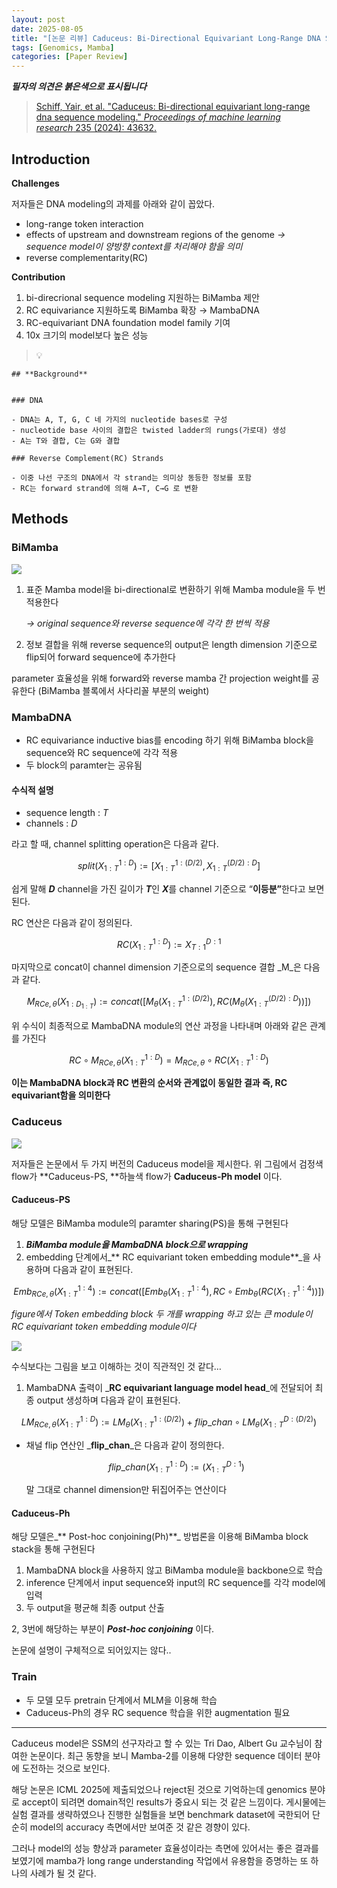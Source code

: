 ```yaml
---
layout: post
date: 2025-08-05
title: "[논문 리뷰] Caduceus: Bi-Directional Equivariant Long-Range DNA Sequence Modeling"
tags: [Genomics, Mamba]
categories: [Paper Review]
---
```


<span class="notion-red">_**필자의 의견은 붉은색으로 표시됩니다**_</span>


> [Schiff, Yair, et al. "Caduceus: Bi-directional equivariant long-range dna sequence modeling." ](https://pmc.ncbi.nlm.nih.gov/articles/PMC12189541/)[_Proceedings of machine learning research_](https://pmc.ncbi.nlm.nih.gov/articles/PMC12189541/)[ 235 (2024): 43632.](https://pmc.ncbi.nlm.nih.gov/articles/PMC12189541/)



## Introduction


**Challenges**


저자들은 DNA modeling의 과제를 아래와 같이 꼽았다.

- long-range token interaction
- effects of upstream and downstream regions of the genome 
_→ sequence model이 양방향 context를 처리해야 함을 의미_
- reverse complementarity(RC)

**Contribution**

1. bi-direcrional sequence modeling 지원하는 BiMamba 제안
1. RC equivariance 지원하도록 BiMamba 확장 → MambaDNA
1. RC-equivariant DNA foundation model family 기여
1. 10x 크기의 model보다 높은 성능

> 💡 


	## **Background**


	### DNA

	- DNA는 A, T, G, C 네 가지의 nucleotide bases로 구성
	- nucleotide base 사이의 결합은 twisted ladder의 rungs(가로대) 생성
	- A는 T와 결합, C는 G와 결합

	### Reverse Complement(RC) Strands

	- 이중 나선 구조의 DNA에서 각 strand는 의미상 동등한 정보를 포함
	- RC는 forward strand에 의해 A→T, C→G 로 변환


## Methods



### BiMamba


![](https://prod-files-secure.s3.us-west-2.amazonaws.com/542b861c-36a8-4051-84e5-8804b6728dba/2c247d59-7815-4980-99f0-8f0d21f445a7/image.png?X-Amz-Algorithm=AWS4-HMAC-SHA256&X-Amz-Content-Sha256=UNSIGNED-PAYLOAD&X-Amz-Credential=ASIAZI2LB4662PN3TI7W%2F20250817%2Fus-west-2%2Fs3%2Faws4_request&X-Amz-Date=20250817T200103Z&X-Amz-Expires=3600&X-Amz-Security-Token=IQoJb3JpZ2luX2VjEEwaCXVzLXdlc3QtMiJIMEYCIQCo0DaMb3hGQtZ03qiwZ30VIHpphspdlJEJa6E8CQMsaQIhAPxXD%2BBv4m%2FWi44sQm8oHca1A5VgHNzHJ50kJKZYNwkpKogECJX%2F%2F%2F%2F%2F%2F%2F%2F%2F%2FwEQABoMNjM3NDIzMTgzODA1Igz2pEITU2bGBCmETasq3AMPluGft7FVfKo9aeogFXNYVDlnPwRXTJCtrXjObnK4il%2FLj8H5NasnbHs5wHe2hgH%2BnUuOKIf3UMxp3CXtUJR2nt9mHYibpI5TLl9FPI6bFpHMiPt7WscRrKL8dzRpHMRnoaTkEUDK1atrgS%2BdTUrl0oJMfH%2BoQdyFYctj%2B%2FTWYn7YK4km%2Fj%2BHUUzGiFHkXb1TmqrLAtB0gSD7c3tDWsqwzCS7FLKnw3MD9jx%2FL86AZXayFEXgCBtTuPo%2BiiE971f13wC9RA74a%2FiWDxkjXRmI5UhDsYgQTltXzkRseeuLQG9azuV7fKpLIB8qsEqGs3QJI0LF2oRuXuucS3Dy32rvtqW89IxhFmtJ65MziRRX7CVxw7wiPYe%2Fj0UFXkllzBodULBXa9X4M57uBCQ4pnExCVP0NJ4kSIKJpXlv91EsqdNqY26yGyHD3MZQ4oQPdubZlA4nfHbk8aSMTGlngh97LEh0mrmOVMq%2BzIHTOEqPoFOMiBbO4a9iGicP8TNfowdFl0%2B3hIoSYmaQ9sQgQDTaNLa3heDp2RRXmUqh3fB6%2BmV6eTiviJIxD%2BnTqov69CaYIHGX0mOlG3gr5JlL%2BXptyeAo5o%2BgNkPqWrZ6VfAoWkpePbyl9IONFXpp4TDn34jFBjqkAT0BVRPMJTa%2BWpjS9QENIaDQMRGqdmh6akaz65hHq%2BUvtvumpaHvI3NoaNDR%2BAFOi2vyfTkS4F6RAy%2FZvbU9TheBOYyukP7G%2BSiNITgAaPeDEhGu0TGzkUMQ%2FJBPdr8R1Zzp8S0sjAbtsAnVTVvhtV1SaJBLdmjjx2JcvP4l1LRrhy8OEa9EO0TB%2BPUQJHSJZ1n6EpARrWrETEv%2FsJGXsD8TriMG&X-Amz-Signature=57230c334feba67d88f690927a8487412f085f017b1e55f8a9b441c33f4d5c8e&X-Amz-SignedHeaders=host&x-amz-checksum-mode=ENABLED&x-id=GetObject)

1. 표준 Mamba model을 bi-directional로 변환하기 위해 Mamba module을 두 번 적용한다

	_→ original sequence와 reverse sequence에 각각 한 번씩 적용_

1. 정보 결합을 위해 reverse sequence의 output은 length dimension 기준으로 flip되어 forward sequence에 추가한다

parameter 효율성을 위해 forward와 reverse mamba 간 projection weight를 공유한다 (BiMamba 블록에서 사다리꼴 부분의 weight)



### MambaDNA

- RC equivariance inductive bias를 encoding 하기 위해 BiMamba block을 sequence와 RC sequence에 각각 적용
- 두 block의 paramter는 공유됨


#### 수식적 설명

- sequence length : _T_
- channels : _D_

라고 할 때,  channel splitting operation은 다음과 같다.


$$
split(X^{1:D}_{1:T}):=[X^{1:(D/2)}_{1:T},X^{(D/2):D}_{1:T}]
$$


<span class="notion-red">쉽게 말해 </span><span class="notion-red">_**D**_</span><span class="notion-red"> channel을 가진 길이가 </span><span class="notion-red">_**T**_</span><span class="notion-red">인 </span><span class="notion-red">_**X**_</span><span class="notion-red">를 channel 기준으로 “</span><span class="notion-red">**이등분”**</span><span class="notion-red">한다고 보면 된다.</span>


RC 연산은 다음과 같이 정의된다.


$$
RC(X^{1:D}_{1:T}):=X^{D:1}_{T:1}
$$


마지막으로 concat이 channel dimension 기준으로의 sequence 결합 _M_은 다음과 같다.


$$
M_{RCe,\theta}(X_{1:D_{1:T}}):=concat([M_{\theta}(X^{1:(D/2)}_{1:T}),RC(M_{\theta}(X^{(D/2):D}_{1:T}))])
$$


위 수식이 최종적으로 MambaDNA module의 연산 과정을 나타내며 아래와 같은 관계를 가진다


$$
RC\circ M_{RCe,\theta}(X^{1:D}_{1:T}) = M_{RCe,\theta} \circ RC(X^{1:D}_{1:T})
$$


**이는 MambaDNA block과 RC 변환의 순서와 관계없이 동일한 결과 즉, RC equivariant함을 의미한다**



### Caduceus


![](https://prod-files-secure.s3.us-west-2.amazonaws.com/542b861c-36a8-4051-84e5-8804b6728dba/f94a60d7-8145-473b-aef9-7c68d3ec604a/image.png?X-Amz-Algorithm=AWS4-HMAC-SHA256&X-Amz-Content-Sha256=UNSIGNED-PAYLOAD&X-Amz-Credential=ASIAZI2LB4662PN3TI7W%2F20250817%2Fus-west-2%2Fs3%2Faws4_request&X-Amz-Date=20250817T200104Z&X-Amz-Expires=3600&X-Amz-Security-Token=IQoJb3JpZ2luX2VjEEwaCXVzLXdlc3QtMiJIMEYCIQCo0DaMb3hGQtZ03qiwZ30VIHpphspdlJEJa6E8CQMsaQIhAPxXD%2BBv4m%2FWi44sQm8oHca1A5VgHNzHJ50kJKZYNwkpKogECJX%2F%2F%2F%2F%2F%2F%2F%2F%2F%2FwEQABoMNjM3NDIzMTgzODA1Igz2pEITU2bGBCmETasq3AMPluGft7FVfKo9aeogFXNYVDlnPwRXTJCtrXjObnK4il%2FLj8H5NasnbHs5wHe2hgH%2BnUuOKIf3UMxp3CXtUJR2nt9mHYibpI5TLl9FPI6bFpHMiPt7WscRrKL8dzRpHMRnoaTkEUDK1atrgS%2BdTUrl0oJMfH%2BoQdyFYctj%2B%2FTWYn7YK4km%2Fj%2BHUUzGiFHkXb1TmqrLAtB0gSD7c3tDWsqwzCS7FLKnw3MD9jx%2FL86AZXayFEXgCBtTuPo%2BiiE971f13wC9RA74a%2FiWDxkjXRmI5UhDsYgQTltXzkRseeuLQG9azuV7fKpLIB8qsEqGs3QJI0LF2oRuXuucS3Dy32rvtqW89IxhFmtJ65MziRRX7CVxw7wiPYe%2Fj0UFXkllzBodULBXa9X4M57uBCQ4pnExCVP0NJ4kSIKJpXlv91EsqdNqY26yGyHD3MZQ4oQPdubZlA4nfHbk8aSMTGlngh97LEh0mrmOVMq%2BzIHTOEqPoFOMiBbO4a9iGicP8TNfowdFl0%2B3hIoSYmaQ9sQgQDTaNLa3heDp2RRXmUqh3fB6%2BmV6eTiviJIxD%2BnTqov69CaYIHGX0mOlG3gr5JlL%2BXptyeAo5o%2BgNkPqWrZ6VfAoWkpePbyl9IONFXpp4TDn34jFBjqkAT0BVRPMJTa%2BWpjS9QENIaDQMRGqdmh6akaz65hHq%2BUvtvumpaHvI3NoaNDR%2BAFOi2vyfTkS4F6RAy%2FZvbU9TheBOYyukP7G%2BSiNITgAaPeDEhGu0TGzkUMQ%2FJBPdr8R1Zzp8S0sjAbtsAnVTVvhtV1SaJBLdmjjx2JcvP4l1LRrhy8OEa9EO0TB%2BPUQJHSJZ1n6EpARrWrETEv%2FsJGXsD8TriMG&X-Amz-Signature=3447ad0fed9feddb7c11cffd2d13c9019f447e26133e7dd31ff705279bae6841&X-Amz-SignedHeaders=host&x-amz-checksum-mode=ENABLED&x-id=GetObject)


저자들은 논문에서 두 가지 버전의 Caduceus model을 제시한다. 위 그림에서 검정색 flow가 **Caduceus-PS, **하늘색 flow가 **Caduceus-Ph model** 이다.



#### Caduceus-PS


해당 모델은 BiMamba module의 paramter sharing(PS)을 통해 구현된다

1. _**BiMamba module을 MambaDNA block으로 wrapping**_
1. embedding 단계에서_** RC equivariant token embedding module**_을 사용하며 다음과 같이 표현된다.

$$
Emb_{RCe,\theta}(X^{1:4}_{1:T}):=concat([Emb_{\theta}(X^{1:4}_{1:T}),RC \circ Emb_{\theta}(RC(X^{1:4}_{1:T}))])
$$


_figure에서 Token embedding block 두 개를 wrapping 하고 있는 큰 module이 RC equivariant token embedding module이다_


![](https://prod-files-secure.s3.us-west-2.amazonaws.com/542b861c-36a8-4051-84e5-8804b6728dba/b175e4da-71eb-4e91-8c23-a06dabe673c9/image.png?X-Amz-Algorithm=AWS4-HMAC-SHA256&X-Amz-Content-Sha256=UNSIGNED-PAYLOAD&X-Amz-Credential=ASIAZI2LB4662PN3TI7W%2F20250817%2Fus-west-2%2Fs3%2Faws4_request&X-Amz-Date=20250817T200104Z&X-Amz-Expires=3600&X-Amz-Security-Token=IQoJb3JpZ2luX2VjEEwaCXVzLXdlc3QtMiJIMEYCIQCo0DaMb3hGQtZ03qiwZ30VIHpphspdlJEJa6E8CQMsaQIhAPxXD%2BBv4m%2FWi44sQm8oHca1A5VgHNzHJ50kJKZYNwkpKogECJX%2F%2F%2F%2F%2F%2F%2F%2F%2F%2FwEQABoMNjM3NDIzMTgzODA1Igz2pEITU2bGBCmETasq3AMPluGft7FVfKo9aeogFXNYVDlnPwRXTJCtrXjObnK4il%2FLj8H5NasnbHs5wHe2hgH%2BnUuOKIf3UMxp3CXtUJR2nt9mHYibpI5TLl9FPI6bFpHMiPt7WscRrKL8dzRpHMRnoaTkEUDK1atrgS%2BdTUrl0oJMfH%2BoQdyFYctj%2B%2FTWYn7YK4km%2Fj%2BHUUzGiFHkXb1TmqrLAtB0gSD7c3tDWsqwzCS7FLKnw3MD9jx%2FL86AZXayFEXgCBtTuPo%2BiiE971f13wC9RA74a%2FiWDxkjXRmI5UhDsYgQTltXzkRseeuLQG9azuV7fKpLIB8qsEqGs3QJI0LF2oRuXuucS3Dy32rvtqW89IxhFmtJ65MziRRX7CVxw7wiPYe%2Fj0UFXkllzBodULBXa9X4M57uBCQ4pnExCVP0NJ4kSIKJpXlv91EsqdNqY26yGyHD3MZQ4oQPdubZlA4nfHbk8aSMTGlngh97LEh0mrmOVMq%2BzIHTOEqPoFOMiBbO4a9iGicP8TNfowdFl0%2B3hIoSYmaQ9sQgQDTaNLa3heDp2RRXmUqh3fB6%2BmV6eTiviJIxD%2BnTqov69CaYIHGX0mOlG3gr5JlL%2BXptyeAo5o%2BgNkPqWrZ6VfAoWkpePbyl9IONFXpp4TDn34jFBjqkAT0BVRPMJTa%2BWpjS9QENIaDQMRGqdmh6akaz65hHq%2BUvtvumpaHvI3NoaNDR%2BAFOi2vyfTkS4F6RAy%2FZvbU9TheBOYyukP7G%2BSiNITgAaPeDEhGu0TGzkUMQ%2FJBPdr8R1Zzp8S0sjAbtsAnVTVvhtV1SaJBLdmjjx2JcvP4l1LRrhy8OEa9EO0TB%2BPUQJHSJZ1n6EpARrWrETEv%2FsJGXsD8TriMG&X-Amz-Signature=b087c1c28aee6bb5d8879a4395de50ff6a57325d935bf886c999232372fab106&X-Amz-SignedHeaders=host&x-amz-checksum-mode=ENABLED&x-id=GetObject)


<span class="notion-red">수식보다는 그림을 보고 이해하는 것이 직관적인 것 같다…</span>

1. MambaDNA 출력이 _**RC equivariant language model head**_에 전달되어 최종 output 생성하며 다음과 같이 표현된다.

$$
LM_{RCe,\theta}(X^{1:D}_{1:T}):= LM_{\theta}(X^{1:(D/2)}_{1:T})+flip\_chan\circ LM_{\theta}(X^{D:(D/2)}_{1:T})
$$

- 채널 flip 연산인 _**flip\_chan**_은 다음과 같이 정의한다.

	$$
	flip\_chan(X^{1:D}_{1:T}):=(X^{D:1}_{1:T})
	$$


	말 그대로 channel dimension만 뒤집어주는 연산이다



#### Caduceus-Ph


해당 모델은_** Post-hoc conjoining(Ph)**_ 방법론을 이용해 BiMamba block stack을 통해 구현된다

1. MambaDNA block을 사용하지 않고 BiMamba module을 backbone으로 학습
1. inference 단계에서 input sequence와 input의 RC sequence를 각각 model에 입력
1. 두 output을 평균해 최종 output 산출

2, 3번에 해당하는 부분이 _**Post-hoc conjoining**_ 이다.


<span class="notion-red">논문에 설명이 구체적으로 되어있지는 않다..</span>



### Train

- 두 모델 모두 pretrain 단계에서 MLM을 이용해 학습
- Caduceus-Ph의 경우 RC sequence 학습을 위한 augmentation 필요

---


<span class="notion-red">Caduceus model은 SSM의 선구자라고 할 수 있는 Tri Dao, Albert Gu 교수님이 참여한 논문이다. 최근 동향을 보니 Mamba-2를 이용해 다양한 sequence 데이터 분야에 도전하는 것으로 보인다.</span>


<span class="notion-red">해당 논문은 ICML 2025에 제출되었으나 reject된 것으로 기억하는데 genomics 분야로 accept이 되려면 domain적인 results가 중요시 되는 것 같은 느낌이다. 게시물에는 실험 결과를 생략하였으나 진행한 실험들을 보면 benchmark dataset에 국한되어 단순히 model의 accuracy 측면에서만 보여준 것 같은 경향이 있다.</span>


<span class="notion-red">그러나 model의 성능 향상과 parameter 효율성이라는 측면에 있어서는 좋은 결과를 보였기에 mamba가 long range understanding 작업에서 유용함을 증명하는 또 하나의 사례가 될 것 같다.</span>

